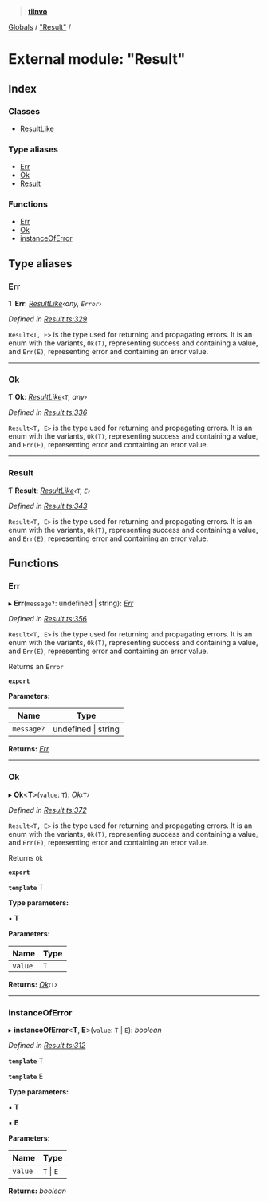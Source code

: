 > **[tiinvo](../README.md)**

[Globals](../README.md) / ["Result"](_result_.md) /

# External module: "Result"

## Index

### Classes

* [ResultLike](../classes/_result_.resultlike.md)

### Type aliases

* [Err](_result_.md#err)
* [Ok](_result_.md#ok)
* [Result](_result_.md#result)

### Functions

* [Err](_result_.md#err)
* [Ok](_result_.md#ok)
* [instanceOfError](_result_.md#instanceoferror)

## Type aliases

###  Err

Ƭ **Err**: *[ResultLike](../classes/_result_.resultlike.md)‹*any*, *`Error`*›*

*Defined in [Result.ts:329](https://github.com/OctoD/tiinvo/blob/36b3998/src/Result.ts#L329)*

`Result<T, E>` is the type used for returning and propagating errors.
It is an enum with the variants, `Ok(T)`, representing success and
containing a value, and `Err(E)`, representing error and containing
an error value.

___

###  Ok

Ƭ **Ok**: *[ResultLike](../classes/_result_.resultlike.md)‹*`T`*, *any*›*

*Defined in [Result.ts:336](https://github.com/OctoD/tiinvo/blob/36b3998/src/Result.ts#L336)*

`Result<T, E>` is the type used for returning and propagating errors.
It is an enum with the variants, `Ok(T)`, representing success and
containing a value, and `Err(E)`, representing error and containing
an error value.

___

###  Result

Ƭ **Result**: *[ResultLike](../classes/_result_.resultlike.md)‹*`T`*, *`E`*›*

*Defined in [Result.ts:343](https://github.com/OctoD/tiinvo/blob/36b3998/src/Result.ts#L343)*

`Result<T, E>` is the type used for returning and propagating errors.
It is an enum with the variants, `Ok(T)`, representing success and
containing a value, and `Err(E)`, representing error and containing
an error value.

## Functions

###  Err

▸ **Err**(`message?`: undefined | string): *[Err]()*

*Defined in [Result.ts:356](https://github.com/OctoD/tiinvo/blob/36b3998/src/Result.ts#L356)*

`Result<T, E>` is the type used for returning and propagating errors.
It is an enum with the variants, `Ok(T)`, representing success and
containing a value, and `Err(E)`, representing error and containing
an error value.

Returns an `Error`

**`export`** 

**Parameters:**

Name | Type |
------ | ------ |
`message?` | undefined \| string |

**Returns:** *[Err]()*

___

###  Ok

▸ **Ok**<**T**>(`value`: `T`): *[Ok]()‹*`T`*›*

*Defined in [Result.ts:372](https://github.com/OctoD/tiinvo/blob/36b3998/src/Result.ts#L372)*

`Result<T, E>` is the type used for returning and propagating errors.
It is an enum with the variants, `Ok(T)`, representing success and
containing a value, and `Err(E)`, representing error and containing
an error value.

Returns `Ok`

**`export`** 

**`template`** T

**Type parameters:**

▪ **T**

**Parameters:**

Name | Type |
------ | ------ |
`value` | `T` |

**Returns:** *[Ok]()‹*`T`*›*

___

###  instanceOfError

▸ **instanceOfError**<**T**, **E**>(`value`: `T` | `E`): *boolean*

*Defined in [Result.ts:312](https://github.com/OctoD/tiinvo/blob/36b3998/src/Result.ts#L312)*

**`template`** T

**`template`** E

**Type parameters:**

▪ **T**

▪ **E**

**Parameters:**

Name | Type |
------ | ------ |
`value` | `T` \| `E` |

**Returns:** *boolean*